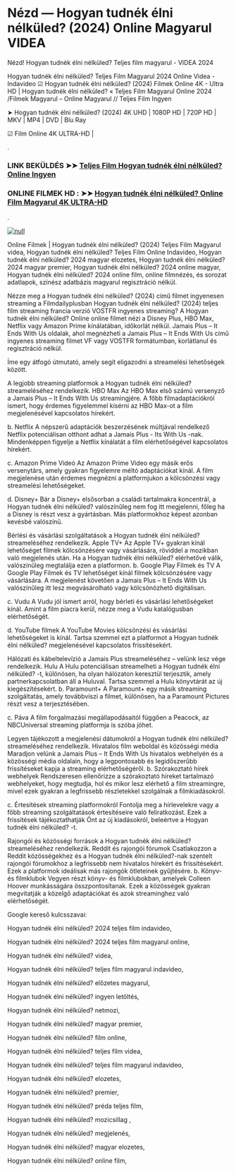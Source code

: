 # Nézd — Hogyan tudnék élni nélküled? (2024) Online Magyarul VIDEA






Nézd! Hogyan tudnék élni nélküled? Teljes film magyarul - VIDEA 2024

Hogyan tudnék élni nélküled? Teljes Film Magyarul 2024 Online Videa - Indavideo ☑ Hogyan tudnék élni nélküled? (2024) Filmek Online 4K - Ultra HD | Hogyan tudnék élni nélküled? « Teljes Film Magyarul Online 2024 /Filmek Magyarul – Online Magyarul // Teljes Film Ingyen

➤ Hogyan tudnék élni nélküled? (2024) 4K UHD | 1080P HD | 720P HD | MKV | MP4 | DVD | Blu Ray

☑ Film Online 4K ULTRA-HD |

.

### LINK BEKÜLDÉS ➤➤ [Teljes Film Hogyan tudnék élni nélküled? Online Ingyen](https://t.co/rgn9T0CaoL)

### ONLINE FILMEK HD : ➤➤ [Hogyan tudnék élni nélküled? Online Film Magyarul 4K ULTRA-HD](https://t.co/rgn9T0CaoL)
.

[![null](https://static.wixstatic.com/media/855a25_043b5abeb4ae4d35ac003198e7fe56ed~mv2.gif)](https://t.co/rgn9T0CaoL)

Online Filmek | Hogyan tudnék élni nélküled? (2024) Teljes Film Magyarul videa, Hogyan tudnék élni nélküled? Teljes Film Online Indavideo, Hogyan tudnék élni nélküled? 2024 magyar elozetes, Hogyan tudnék élni nélküled? 2024 magyar premier, Hogyan tudnék élni nélküled? 2024 online magyar, Hogyan tudnék élni nélküled? 2024 online film, online filmnézés, és sorozat adatlapok, színész adatbázis magyarul regisztráció nélkül.

Nézze meg a Hogyan tudnék élni nélküled? (2024) című filmet ingyenesen streaming a Filmdailyplusban Hogyan tudnék élni nélküled? (2024) teljes film streaming francia verzió VOSTFR ingyenes streaming? A Hogyan tudnék élni nélküled? Online online filmet nézi a Disney Plus, HBO Max, Netflix vagy Amazon Prime kínálatában, időkorlát nélkül. Jamais Plus – It Ends With Us oldalak, ahol megnézheti a Jamais Plus – It Ends With Us című ingyenes streaming filmet VF vagy VOSTFR formátumban, korlátlanul és regisztráció nélkül.

Íme egy átfogó útmutató, amely segít eligazodni a streamelési lehetőségek között.

A legjobb streaming platformok a Hogyan tudnék élni nélküled? streameléséhez rendelkezik. HBO Max Az HBO Max első számú versenyző a Jamais Plus – It Ends With Us streamingjére. A főbb filmadaptációkról ismert, hogy érdemes figyelemmel kísérni az HBO Max-ot a film megjelenésével kapcsolatos hírekért.

b. Netflix A népszerű adaptációk beszerzésének múltjával rendelkező Netflix potenciálisan otthont adhat a Jamais Plus - Its With Us -nak. Mindenképpen figyelje a Netflix kínálatát a film elérhetőségével kapcsolatos hírekért.

c. Amazon Prime Videó Az Amazon Prime Video egy másik erős versenytárs, amely gyakran figyelemre méltó adaptációkat kínál. A film megjelenése után érdemes megnézni a platformjukon a kölcsönzési vagy streamelési lehetőségeket.

d. Disney+ Bár a Disney+ elsősorban a családi tartalmakra koncentrál, a Hogyan tudnék élni nélküled? valószínűleg nem fog itt megjelenni, főleg ha a Disney is részt vesz a gyártásban. Más platformokhoz képest azonban kevésbé valószínű.

Bérlési és vásárlási szolgáltatások a Hogyan tudnék élni nélküled? streameléséhez rendelkezik. Apple TV+ Az Apple TV+ gyakran kínál lehetőséget filmek kölcsönzésére vagy vásárlására, röviddel a mozikban való megjelenés után. Ha a Hogyan tudnék élni nélküled? elérhetővé válik, valószínűleg megtalálja ezen a platformon. b. Google Play Filmek és TV A Google Play Filmek és TV lehetőséget kínál filmek kölcsönzésére vagy vásárlására. A megjelenést követően a Jamais Plus – It Ends With Us valószínűleg itt lesz megvásárolható vagy kölcsönözhető digitálisan.

c. Vudu A Vudu jól ismert arról, hogy bérleti és vásárlási lehetőségeket kínál. Amint a film piacra kerül, nézze meg a Vudu katalógusban elérhetőségét.

d. YouTube filmek A YouTube Movies kölcsönzési és vásárlási lehetőségeket is kínál. Tartsa szemmel ezt a platformot a Hogyan tudnék élni nélküled? megjelenésével kapcsolatos frissítésekért.

Hálózati és kábeltelevízió a Jamais Plus streameléséhez – velünk lesz vége rendelkezik. Hulu A Hulu potenciálisan streamelheti a Hogyan tudnék élni nélküled? -t, különösen, ha olyan hálózaton keresztül terjesztik, amely partnerkapcsolatban áll a Huluval. Tartsa szemmel a Hulu könyvtárát az új kiegészítésekért. b. Paramount+ A Paramount+ egy másik streaming szolgáltatás, amely továbbviszi a filmet, különösen, ha a Paramount Pictures részt vesz a terjesztésében.

c. Páva A film forgalmazási megállapodásaitól függően a Peacock, az NBCUniversal streaming platformja is szóba jöhet.

Legyen tájékozott a megjelenési dátumokról a Hogyan tudnék élni nélküled? streameléséhez rendelkezik. Hivatalos film weboldal és közösségi média Maradjon velünk a Jamais Plus – It Ends With Us hivatalos webhelyén és a közösségi média oldalain, hogy a legpontosabb és legidőszerűbb frissítéseket kapja a streaming elérhetőségéről. b. Szórakoztató hírek webhelyek Rendszeresen ellenőrizze a szórakoztató híreket tartalmazó webhelyeket, hogy megtudja, hol és mikor lesz elérhető a film streamingre, mivel ezek gyakran a legfrissebb részletekkel szolgálnak a filmkiadásokról.

c. Értesítések streaming platformokról Fontolja meg a hírlevelekre vagy a főbb streaming szolgáltatások értesítéseire való feliratkozást. Ezek a frissítések tájékoztathatják Önt az új kiadásokról, beleértve a Hogyan tudnék élni nélküled? -t.

Rajongói és közösségi források a Hogyan tudnék élni nélküled? streameléséhez rendelkezik. Reddit és rajongói fórumok Csatlakozzon a Reddit közösségekhez és a Hogyan tudnék élni nélküled?-nak szentelt rajongói fórumokhoz a legfrissebb nem hivatalos hírekért és frissítésekért. Ezek a platformok ideálisak más rajongók ötleteinek gyűjtésére. b. Könyv- és filmklubok Vegyen részt könyv- és filmklubokban, amelyek Colleen Hoover munkásságára összpontosítanak. Ezek a közösségek gyakran megvitatják a közelgő adaptációkat és azok streaminghez való elérhetőségét.

Google kereső kulcsszavai:

Hogyan tudnék élni nélküled? 2024 teljes film indavideo,

Hogyan tudnék élni nélküled? 2024 teljes film magyarul online,

Hogyan tudnék élni nélküled? videa,

Hogyan tudnék élni nélküled? teljes film magyarul indavideo,

Hogyan tudnék élni nélküled? előzetes magyarul,

Hogyan tudnék élni nélküled? ingyen letöltés,

Hogyan tudnék élni nélküled? netmozi,

Hogyan tudnék élni nélküled? magyar premier,

Hogyan tudnék élni nélküled? film online,

Hogyan tudnék élni nélküled? teljes film videa,

Hogyan tudnék élni nélküled? teljes film magyarul indavideo,

Hogyan tudnék élni nélküled? elozetes,

Hogyan tudnék élni nélküled? premier,

Hogyan tudnék élni nélküled? préda teljes film,

Hogyan tudnék élni nélküled? mozicsillag ,

Hogyan tudnék élni nélküled? megjelenés,

Hogyan tudnék élni nélküled? magyar elozetes,

Hogyan tudnék élni nélküled? online film,
